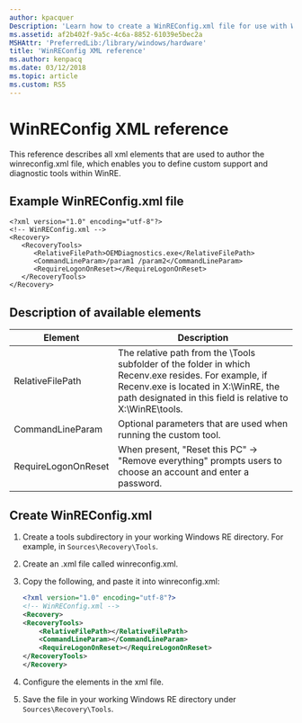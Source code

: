 ```yaml
---
author: kpacquer
Description: 'Learn how to create a WinREConfig.xml file for use with WinRE.'
ms.assetid: af2b402f-9a5c-4c6a-8852-61039e5bec2a
MSHAttr: 'PreferredLib:/library/windows/hardware'
title: 'WinREConfig XML reference'
ms.author: kenpacq
ms.date: 03/12/2018
ms.topic: article
ms.custom: RS5
---
```


# WinREConfig XML reference

This reference describes all xml elements that are used to author the winreconfig.xml file, which enables you to define custom support and diagnostic tools within WinRE.

## Example WinREConfig.xml file

```
<?xml version="1.0" encoding="utf-8"?>
<!-- WinREConfig.xml -->
<Recovery>
   <RecoveryTools>
      <RelativeFilePath>OEMDiagnostics.exe</RelativeFilePath>
      <CommandLineParam>/param1 /param2</CommandLineParam>
      <RequireLogonOnReset></RequireLogonOnReset>
   </RecoveryTools>
</Recovery>
```

## Description of available elements

| Element             | Description                                                                                                                                                                                                 |
| ------------------- | ----------------------------------------------------------------------------------------------------------------------------------------------------------------------------------------------------------- |
| RelativeFilePath    | The relative path from the \Tools subfolder of the folder in which Recenv.exe resides. For example, if Recenv.exe is located in X:\WinRE\, the path designated in this field is relative to X:\WinRE\tools. |
| CommandLineParam    | Optional parameters that are used when running the custom tool.                                                                                                                                             |
| RequireLogonOnReset | When present, "Reset this PC" -> "Remove everything" prompts users to choose an account and enter a password.                                                                                               |

## Create WinREConfig.xml

1. Create a tools subdirectory in your working Windows RE directory. For example, in `Sources\Recovery\Tools`.
2. Create an .xml file called winreconfig.xml.
3. Copy the following, and paste it into winreconfig.xml:
    
    ```XML
    <?xml version="1.0" encoding="utf-8"?>
    <!-- WinREConfig.xml -->
    <Recovery>
    <RecoveryTools>
        <RelativeFilePath></RelativeFilePath>
        <CommandLineParam></CommandLineParam>
        <RequireLogonOnReset></RequireLogonOnReset>
    </RecoveryTools>
    </Recovery>
    ```

4. Configure the elements in the xml file.
5. Save the file in your working Windows RE directory under `Sources\Recovery\Tools`.

